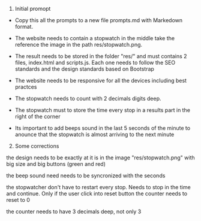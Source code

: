 1. Initial promopt

- Copy this all the prompts to a new file prompts.md with Markedown format.

- The website needs to contain a stopwatch in the middle take the reference the image in the path res/stopwatch.png.

- The result needs to be stored in the folder "res/" and must contains 2 files, index.html and scripts.js. Each one needs to follow the SEO standards and the design standards based on Bootstrap

- The website needs to be responsive for all the devices including best practces

- The stopwatch needs to count with 2 decimals digits deep.

- The stopwatch must to store the time every stop in a results part in the right of the corner

- Its important to add beeps sound in the last 5 seconds of the minute to anounce that the stopwatch is almost arriving to the next minute

2. Some corrections

the design needs to be exactly at it is in the image "res/stopwatch.png" with big size and big buttons (green and red)

the beep sound need needs to be syncronized with the seconds

the stopwatcher don't have to restart every stop. Needs to stop in the time and continue. Only if the user click into reset button the counter needs to reset to 0

the counter needs to have 3 decimals deep, not only 3